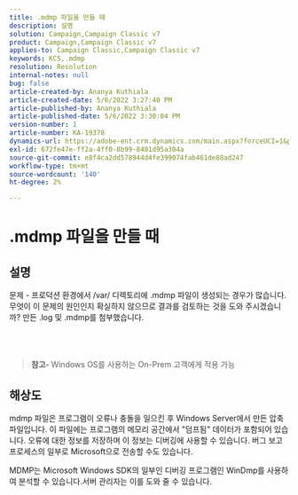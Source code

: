 ```yaml
---
title: .mdmp 파일을 만들 때
description: 설명
solution: Campaign,Campaign Classic v7
product: Campaign,Campaign Classic v7
applies-to: Campaign Classic,Campaign Classic v7
keywords: KCS,.mdmp
resolution: Resolution
internal-notes: null
bug: false
article-created-by: Ananya Kuthiala
article-created-date: 5/6/2022 3:27:40 PM
article-published-by: Ananya Kuthiala
article-published-date: 5/6/2022 3:30:04 PM
version-number: 1
article-number: KA-19378
dynamics-url: https://adobe-ent.crm.dynamics.com/main.aspx?forceUCI=1&pagetype=entityrecord&etn=knowledgearticle&id=9830300e-51cd-ec11-a7b5-6045bd00dca1
exl-id: 672fe47e-ff2a-4ff0-8b99-8481d95a304a
source-git-commit: e8f4ca2dd578944d4fe399074fab461de88ad247
workflow-type: tm+mt
source-wordcount: '140'
ht-degree: 2%

---
```


# .mdmp 파일을 만들 때

## 설명

문제 - 프로덕션 환경에서 /var/ 디렉토리에 .mdmp 파일이 생성되는 경우가 많습니다. 무엇이 이 문제의 원인인지 확실하지 않으므로 결과를 검토하는 것을 도와 주시겠습니까? 만든 .log 및 .mdmp를 첨부했습니다.<br><br> <br><br>

> <b>참고- </b>Windows OS를 사용하는 On-Prem 고객에게 적용 가능



## 해상도


mdmp 파일은 프로그램이 오류나 충돌을 일으킨 후 Windows Server에서 만든 압축 파일입니다. 이 파일에는 프로그램의 메모리 공간에서 &quot;덤프됨&quot; 데이터가 포함되어 있습니다.
오류에 대한 정보를 저장하며 이 정보는 디버깅에 사용할 수 있습니다. 버그 보고 프로세스의 일부로 Microsoft으로 전송할 수도 있습니다.



MDMP는 Microsoft Windows SDK의 일부인 디버깅 프로그램인 WinDmp를 사용하여 분석할 수 있습니다.서버 관리자는 이를 도와 줄 수 있습니다.

